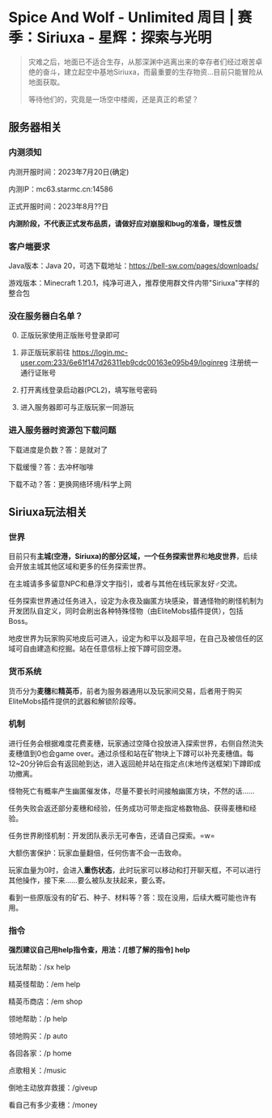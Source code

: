 # Spice And Wolf - Unlimited 周目 | 赛季：Siriuxa - 星辉：探索与光明

> 灾难之后，地面已不适合生存，从那深渊中逃离出来的幸存者们经过艰苦卓绝的奋斗，建立起空中基地Siriuxa，而最重要的生存物资...目前只能冒险从地面获取。
> 
> 等待他们的，究竟是一场空中楼阁，还是真正的希望？

## 服务器相关

### 内测须知

内测开服时间：2023年7月20日(确定)

内测IP：mc63.starmc.cn:14586

正式开服时间：2023年8月??日

**内测阶段，不代表正式发布品质，请做好应对崩服和bug的准备，理性反馈**

### 客户端要求

Java版本：Java 20，可选下载地址：https://bell-sw.com/pages/downloads/

游戏版本：Minecraft 1.20.1，纯净可进入，推荐使用群文件内带"Siriuxa"字样的整合包

### 没在服务器白名单？

0. 正版玩家使用正版账号登录即可
   
1. 非正版玩家前往 https://login.mc-user.com:233/6e61f147d26311eb9cdc00163e095b49/loginreg 注册统一通行证账号
   
2. 打开离线登录启动器(PCL2)，填写账号密码

3. 进入服务器即可与正版玩家一同游玩

### 进入服务器时资源包下载问题

下载进度是负数？答：是就对了

下载缓慢？答：去冲杯咖啡

下载不动？答：更换网络环境/科学上网

## Siriuxa玩法相关

### 世界

目前只有**主城(空港，Siriuxa)**的部分区域，一个**任务探索世界**和**地皮世界**，后续会开放主城其他区域和更多的任务探索世界。

在主城请多多留意NPC和悬浮文字指引，或者与其他在线玩家友好♂交流。

任务探索世界通过任务进入，设定为永夜及幽匿方块感染，普通怪物的刷怪机制为开发团队自定义，同时会刷出各种特殊怪物（由EliteMobs插件提供），包括Boss。

地皮世界为玩家购买地皮后可进入，设定为和平以及超平坦，在自己及被信任的区域可自由建造和挖掘。站在任意信标上按下蹲可回空港。

### 货币系统

货币分为**麦穗**和**精英币**，前者为服务器通用以及玩家间交易，后者用于购买EliteMobs插件提供的武器和解锁阶段等。

### 机制

进行任务会根据难度花费麦穗，玩家通过空降仓投放进入探索世界，右侧自然流失麦穗值到0也会game over。通过杀怪和站在矿物块上下蹲可以补充麦穗值。每12~20分钟后会有返回舱到达，进入返回舱并站在指定点(末地传送框架)下蹲即成功撤离。

怪物死亡有概率产生幽匿催发体，尽量不要长时间接触幽匿方块，不然的话……

任务失败会返还部分麦穗和经验，任务成功可带走指定格数物品、获得麦穗和经验。

任务世界刷怪机制：开发团队表示无可奉告，还请自己探索。=w=

大额伤害保护：玩家血量翻倍，任何伤害不会一击致命。

玩家血量为0时，会进入**重伤状态**，此时玩家可以移动和打开聊天框，不可以进行其他操作，接下来……要么被队友扶起来，要么寄。

看到一些原版没有的矿石、种子、材料等？答：现在没用，后续大概可能也许有用。

### 指令

**强烈建议自己用help指令查，用法：/[想了解的指令] help**

玩法帮助：/sx help

精英怪帮助：/em help

精英币商店：/em shop

领地帮助：/p help

领地购买：/p auto

各回各家：/p home

点歌相关：/music

倒地主动放弃救援：/giveup

看自己有多少麦穗：/money
